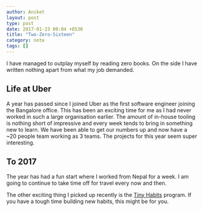 ```yaml
---
author: Aniket
layout: post
type: post
date: 2017-01-23 00:04 +0530
title: "Two-Zero-Sixteen"
category: note
tags: []
---
```


I have managed to outplay myself by reading zero books. On the side I have written nothing apart from what my job demanded.

## Life at Uber

A year has passed since I joined Uber as the first software engineer joining the Bangalore office. This has been an exciting time for me as I had never worked in such a large organisation earlier. The amount of in-house tooling is nothing short of impressive and every week tends to bring in something new to learn. We have been able to get our numbers up and now have a ~20 people team working as 3 teams. The projects for this year seem super interesting.

## To 2017

The year has had a fun start where I worked from Nepal for a week. I am going to continue to take time off for travel every now and then.

The other exciting thing I picked up recently is the [Tiny Habits](http://tinyhabits.com/) program. If you have a tough time building new habits, this might be for you.
